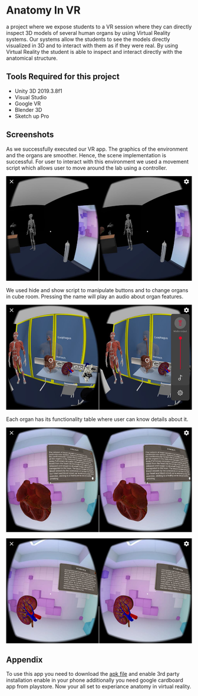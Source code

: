 
# Anatomy In VR

 a project where we expose students to a VR session where 
they can directly inspect 3D models of several human organs by using Virtual Reality systems. 
Our systems allow the students to see the models directly visualized in 3D and to interact with 
them as if they were real. By using Virtual Reality the student is able to inspect and interact 
directly with the anatomical structure. 






## Tools Required for this project 

 - Unity 3D 2019.3.8f1
 - Visual Studio
 - Google VR
 - Blender 3D
 - Sketch up Pro 

  

  
## Screenshots

  As we successfully executed our VR app. The graphics of the environment and the organs are
smoother. Hence, the scene implementation is successful. For user to interact with this 
environment we used a movement script which allows user to move around the lab using a 
controller. 

![App Screenshot](https://github.com/Tareq69/MLbegining/blob/main/images/skeleton_wideview.png)

We used hide and show script to manipulate buttons and to change organs in cube room. 
Pressing the name will play an audio about organ features.

![App Screenshot](https://github.com/Tareq69/MLbegining/blob/main/images/mussle.png)

Each organ has its functionality table where user can know details about it.

![App Screenshot](https://github.com/Tareq69/MLbegining/blob/main/images/heart.png) 


![App Screenshot](https://github.com/Tareq69/MLbegining/blob/main/images/kidney.png) 


  
## Appendix

To use this app you need to download the [apk file](https://github.com/diab3tes/Anatomy-In-VR/blob/main/Anatomy%20Lab.apk) and enable 3rd party installation enable in your phone additionally you need google cardboard app from playstore.
Now your all set to experiance anatomy in virtual reality.

  

